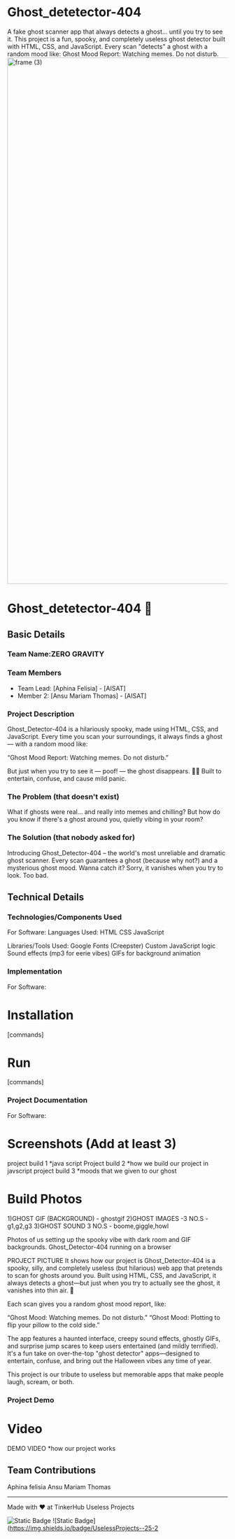 # Ghost_detetector-404
A fake ghost scanner app that always detects a ghost... until you try to see it.  This project is a fun, spooky, and completely useless ghost detector built with HTML, CSS, and JavaScript. Every scan "detects" a ghost with a random mood like:  Ghost Mood Report: Watching memes. Do not disturb.
<img width="3188" height="1202" alt="frame (3)" src="https://github.com/user-attachments/assets/517ad8e9-ad22-457d-9538-a9e62d137cd7" />


#  Ghost_detetector-404 🎯


## Basic Details
### Team Name:ZERO GRAVITY


### Team Members
- Team Lead: [Aphina Felisia] - [AISAT]
- Member 2: [Ansu Mariam Thomas] - [AISAT]

### Project Description
Ghost_Detector-404 is a hilariously spooky, made using HTML, CSS, and JavaScript. Every time you scan your surroundings, it always finds a ghost — with a random mood like:

“Ghost Mood Report: Watching memes. Do not disturb.”

But just when you try to see it — poof! — the ghost disappears. 👻💨
Built to entertain, confuse, and cause mild panic.



### The Problem (that doesn't exist)
What if ghosts were real… and really into memes and chilling?
But how do you know if there's a ghost around you, quietly vibing in your room?



### The Solution (that nobody asked for)
Introducing Ghost_Detector-404 – the world's most unreliable and dramatic ghost scanner.
Every scan guarantees a ghost (because why not?) and a mysterious ghost mood.
Wanna catch it? Sorry, it vanishes when you try to look. Too bad.

## Technical Details
### Technologies/Components Used
For Software:
Languages Used:
HTML
CSS
JavaScript

Libraries/Tools Used:
Google Fonts (Creepster)
Custom JavaScript logic
Sound effects (mp3 for eerie vibes)
GIFs for background animation

### Implementation
For Software:
# Installation
[commands]

# Run
[commands]

### Project Documentation
For Software:

# Screenshots (Add at least 3)
project build 1
*java script
Project build 2
*how we build our project in javscript
project build 3
*moods that we given to our ghost
# Build Photos
1)GHOST GIF (BACKGROUND) - ghostgif
2)GHOST IMAGES -3 NO.S - g1,g2,g3
3)GHOST SOUND 3 NO.S - boome,giggle,howl

Photos of us setting up the spooky vibe with dark room and GIF backgrounds.
Ghost_Detector-404 running on a browser


PROJECT PICTURE
It shows how our project is
Ghost_Detector-404 is a spooky, silly, and completely useless (but hilarious) web app that pretends to scan for ghosts around you. Built using HTML, CSS, and JavaScript, it always detects a ghost—but just when you try to actually see the ghost, it vanishes into thin air. 🫣

Each scan gives you a random ghost mood report, like:

“Ghost Mood: Watching memes. Do not disturb.”
“Ghost Mood: Plotting to flip your pillow to the cold side.”

The app features a haunted interface, creepy sound effects, ghostly GIFs, and surprise jump scares to keep users entertained (and mildly terrified). It's a fun take on over-the-top "ghost detector" apps—designed to entertain, confuse, and bring out the Halloween vibes any time of year.

This project is our tribute to useless but memorable apps that make people laugh, scream, or both.



### Project Demo
# Video
DEMO VIDEO
*how our project works


## Team Contributions
Aphina felisia
Ansu Mariam Thomas

---
Made with ❤️ at TinkerHub Useless Projects 

![Static Badge](https://img.shields.io/badge/TinkerHub-24?color=%23000000&link=https%3A%2F%2Fwww.tinkerhub.org%2F)
![Static Badge](https://img.shields.io/badge/UselessProjects--25-2
